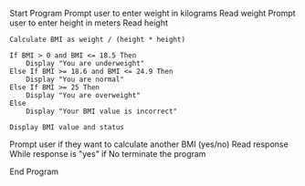 Start Program
    Prompt user to enter weight in kilograms
    Read weight
    Prompt user to enter height in meters
    Read height

    Calculate BMI as weight / (height * height)

    If BMI > 0 and BMI <= 18.5 Then
        Display "You are underweight"
    Else If BMI >= 18.6 and BMI <= 24.9 Then
        Display "You are normal"
    Else If BMI >= 25 Then
        Display "You are overweight"
    Else
        Display "Your BMI value is incorrect"

    Display BMI value and status
 Prompt user if they want to calculate another BMI (yes/no)
    Read response
While response is "yes"
if No terminate the program

End Program